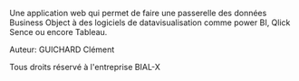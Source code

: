 Une application web qui permet de faire une passerelle des données Business Object à des logiciels de datavisualisation comme power BI, Qlick Sence ou encore Tableau.

Auteur: GUICHARD Clément 

Tous droits réservé à l'entreprise BIAL-X
